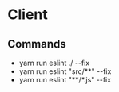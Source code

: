 # Client

## Commands

* yarn run eslint ./ --fix
* yarn run eslint "src/**" --fix
* yarn run eslint "**/*.js" --fix